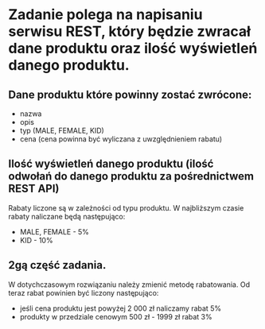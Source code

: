 # Zadanie polega na napisaniu serwisu REST, który będzie zwracał dane produktu oraz ilość wyświetleń danego produktu.
## Dane produktu które powinny zostać zwrócone:
* nazwa
* opis
* typ (MALE, FEMALE, KID)
* cena (cena powinna być wyliczana z uwzględnieniem rabatu)

## Ilość wyświetleń danego produktu (ilość odwołań do danego produktu za pośrednictwem REST API)

Rabaty liczone są w zależności od typu produktu.
W najbliższym czasie rabaty naliczane będą następująco:
* MALE, FEMALE - 5%
* KID - 10%

## 2gą część zadania.
W dotychczasowym rozwiązaniu należy zmienić metodę rabatowania. Od teraz rabat powinien być liczony następująco:
* jeśli cena produktu jest powyżej 2 000 zł naliczamy rabat 5%
* produkty w przedziale cenowym 500 zł - 1999 zł rabat 3%
